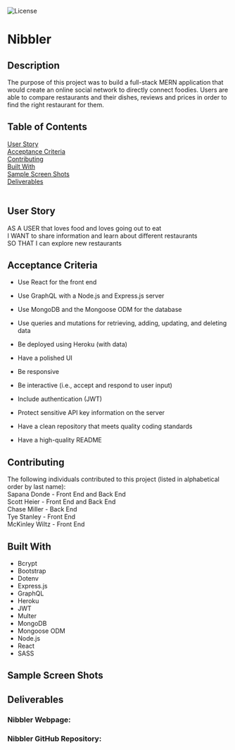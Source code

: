 ![License](https://img.shields.io/badge/License-MIT-informational)

# **Nibbler**

## **Description**
The purpose of this project was to build a full-stack MERN application that would create an online social network to directly connect foodies. Users are able to compare restaurants and their dishes, reviews and prices in order to find the right restaurant for them.

## **Table of Contents**
[User Story](#user-story)<br>
[Acceptance Criteria](#acceptance-criteria)<br>
[Contributing](#contributing)<br>
[Built With](#built-with)<br>
[Sample Screen Shots](#sample-screen-shots)<br>
[Deliverables](#deliverables)<br>
<br>


## **User Story**
AS A USER that loves food and loves going out to eat<br>
I WANT to share information and learn about different restaurants<br>
SO THAT I can explore new restaurants<br>

## **Acceptance Criteria**
- Use React for the front end

- Use GraphQL with a Node.js and Express.js server

- Use MongoDB and the Mongoose ODM for the database

- Use queries and mutations for retrieving, adding, updating, and deleting data

- Be deployed using Heroku (with data)

- Have a polished UI

- Be responsive

- Be interactive (i.e., accept and respond to user input)

- Include authentication (JWT)

- Protect sensitive API key information on the server

- Have a clean repository that meets quality coding standards 

- Have a high-quality README 

## **Contributing**
The following individuals contributed to this project (listed in alphabetical order by last name):<br>
Sapana Donde - Front End and Back End<br>
Scott Heier - Front End and Back End<br>
Chase Miller - Back End<br>
Tye Stanley - Front End<br>
McKinley Wiltz - Front End<br>

## **Built With**
* Bcrypt
* Bootstrap
* Dotenv
* Express.js
* GraphQL
* Heroku
* JWT 
* Multer
* MongoDB
* Mongoose ODM
* Node.js
* React
* SASS

## **Sample Screen Shots**


## **Deliverables**

### **Nibbler Webpage:**<br>

### **Nibbler GitHub Repository:**<br>

